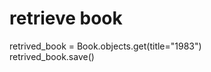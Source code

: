 # retrieve book
retrived_book = Book.objects.get(title="1983")                
retrived_book.save()  